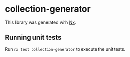 # collection-generator

This library was generated with [Nx](https://nx.dev).

## Running unit tests

Run `nx test collection-generator` to execute the unit tests.
